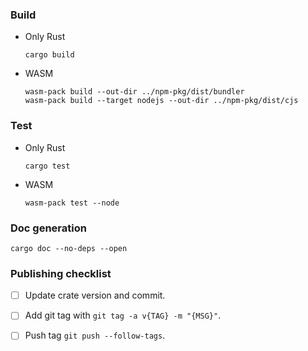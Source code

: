 ### Build
- Only Rust
  ```shell
  cargo build
  ```
- WASM
  ```shell
  wasm-pack build --out-dir ../npm-pkg/dist/bundler
  wasm-pack build --target nodejs --out-dir ../npm-pkg/dist/cjs
  ```

### Test

- Only Rust
  ```shell
  cargo test
  ```

- WASM
  ```shell
  wasm-pack test --node
  ```

### Doc generation

```shell
cargo doc --no-deps --open
```

### Publishing checklist

- [ ] Update crate version and commit.
- [ ] Add git tag with `git tag -a v{TAG} -m "{MSG}"`.
- [ ] Push tag `git push --follow-tags`.

